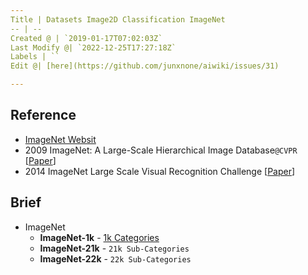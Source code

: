 ```yaml
---
Title | Datasets Image2D Classification ImageNet
-- | --
Created @ | `2019-01-17T07:02:03Z`
Last Modify @| `2022-12-25T17:27:18Z`
Labels | ``
Edit @| [here](https://github.com/junxnone/aiwiki/issues/31)

---
```

## Reference
- [ImageNet Websit](http://www.image-net.org/index)
- 2009  ImageNet: A Large-Scale Hierarchical Image Database`@CVPR` [[Paper](http://www.image-net.org/static_files/papers/imagenet_cvpr09.pdf)] 
- 2014 ImageNet Large Scale Visual Recognition Challenge [[Paper](https://arxiv.org/abs/1409.0575)]

## Brief
- ImageNet
  - **ImageNet-1k**   - [1k Categories](http://www.image-net.org/challenges/LSVRC/2017/browse-synsets)
  - **ImageNet-21k**   - `21k Sub-Categories`
  - **ImageNet-22k**   - `22k Sub-Categories`


